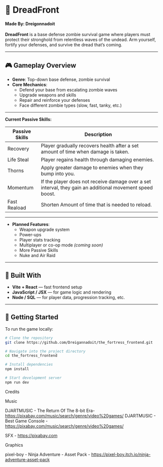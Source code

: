 # 🧟 DreadFront
#### Made By: Dreigonnadoit 

**DreadFront** is a base defense zombie survival game where players must protect their stronghold from relentless waves of the undead. Arm yourself, fortify your defenses, and survive the dread that’s coming.

---

## 🎮 Gameplay Overview

- **Genre**: Top-down base defense, zombie survival
- **Core Mechanics**:
  - Defend your base from escalating zombie waves
  - Upgrade weapons and skills
  - Repair and reinforce your defenses
  - Face different zombie types (slow, fast, tanky, etc.)

---

**Current Passive Skills:**


| Passive Skills | Description                                                                                              |
|----------------|----------------------------------------------------------------------------------------------------------|
| Recovery       | Player gradually recovers health after a set amount of time when damage is taken.                        |
| Life Steal     | Player regains health through damaging enemies.                                                          |
| Thorns         | Apply greater damage to enemies when they bump into you.                                                 |
| Momentum       | If the player does not receive damage over a set interval, they gain an additional movement speed boost. |
| Fast Reaload   | Shorten Amount of time that is needed to reload.                                                         |

---

- **Planned Features**:
  - Weapon upgrade system
  - Power-ups
  - Player stats tracking
  - Multiplayer or co-op mode *(coming soon)*
  - More Passive Skills
  - Nuke and Air Raid

---

## 🧱 Built With

- **Vite + React** — fast frontend setup
- **JavaScript / JSX** — for game logic and rendering
- **Node / SQL** — for player data, progression tracking, etc.

---

## 🚀 Getting Started

To run the game locally:

```bash
# Clone the repository
git clone https://github.com/Dreigannadoit/the_fortress_frontend.git

# Navigate into the project directory
cd the_fortress_frontend

# Install dependencies
npm install

# Start development server
npm run dev
```


Credits

Music

DJARTMUSIC - The Return Of The 8-bit Era- https://pixabay.com/music/search/genre/video%20games/
DJARTMUSIC - Best Game Console - https://pixabay.com/music/search/genre/video%20games/

SFX - https://pixabay.com

Graphics

pixel-boy - Ninja Adventure - Asset Pack - https://pixel-boy.itch.io/ninja-adventure-asset-pack


